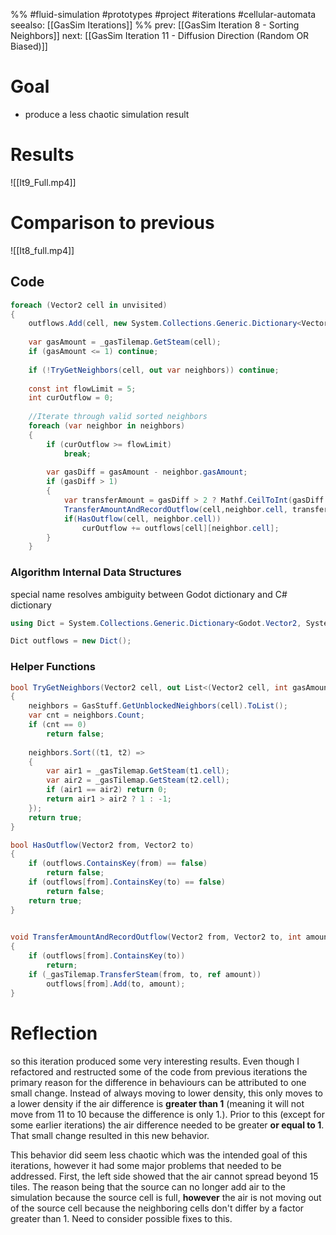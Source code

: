 %%
#fluid-simulation #prototypes #project #iterations #cellular-automata 
seealso: [[GasSim Iterations]]
%%
prev: [[GasSim Iteration 8 - Sorting Neighbors]]
next: [[GasSim Iteration 11 - Diffusion Direction (Random OR Biased)]]
# Goal
- produce a less chaotic simulation result 


# Results
![[It9_Full.mp4]]
# Comparison to previous
![[It8_full.mp4]]
## Code
```cs
foreach (Vector2 cell in unvisited)
{
	outflows.Add(cell, new System.Collections.Generic.Dictionary<Vector2, int>());
	
	var gasAmount = _gasTilemap.GetSteam(cell);
	if (gasAmount <= 1) continue;
	
	if (!TryGetNeighbors(cell, out var neighbors)) continue;
	
	const int flowLimit = 5;
	int curOutflow = 0;
	
	//Iterate through valid sorted neighbors
	foreach (var neighbor in neighbors)
	{
		if (curOutflow >= flowLimit)
			break;
		
		var gasDiff = gasAmount - neighbor.gasAmount;
		if (gasDiff > 1)
		{
			var transferAmount = gasDiff > 2 ? Mathf.CeilToInt(gasDiff / 2.0f) : 1;
			TransferAmountAndRecordOutflow(cell,neighbor.cell, transferAmount);
			if(HasOutflow(cell, neighbor.cell))
				curOutflow += outflows[cell][neighbor.cell];
		}
	}
```

### Algorithm Internal Data Structures
special name resolves ambiguity between Godot dictionary and C# dictionary
```cs
using Dict = System.Collections.Generic.Dictionary<Godot.Vector2, System.Collections.Generic.Dictionary<Godot.Vector2, int>>;

```


```cs
Dict outflows = new Dict(); 

```


### Helper Functions
```cs
bool TryGetNeighbors(Vector2 cell, out List<(Vector2 cell, int gasAmount)> neighbors)
{
	neighbors = GasStuff.GetUnblockedNeighbors(cell).ToList();
	var cnt = neighbors.Count;
	if (cnt == 0)
		return false;
		
	neighbors.Sort((t1, t2) =>
	{
		var air1 = _gasTilemap.GetSteam(t1.cell);
		var air2 = _gasTilemap.GetSteam(t2.cell);
		if (air1 == air2) return 0;
		return air1 > air2 ? 1 : -1;
	});
	return true;
}
```


```cs
bool HasOutflow(Vector2 from, Vector2 to)
{
	if (outflows.ContainsKey(from) == false)
		return false;
	if (outflows[from].ContainsKey(to) == false)
		return false;
	return true;
}
```

```cs
	
void TransferAmountAndRecordOutflow(Vector2 from, Vector2 to, int amount)
{
	if (outflows[from].ContainsKey(to))
		return;
	if (_gasTilemap.TransferSteam(from, to, ref amount)) 
		outflows[from].Add(to, amount);
}
```


# Reflection

so this iteration produced some very interesting results.  Even though I refactored and restructed some of the code from previous iterations the primary reason for the difference in behaviours can be attributed to one small change.  Instead of always moving to lower density, this only moves to a lower density if the air difference is **greater than 1** (meaning it will not move from 11 to 10 because the difference is only 1.).  Prior to this (except for some earlier iterations) the air difference needed to be greater **or equal to 1**.  That small change resulted in this new behavior.

This behavior did seem less chaotic which was the intended goal of this iterations, however it had some major problems that needed to be addressed.  First, the left side showed that the air cannot spread beyond 15 tiles.  The reason being that the source can no longer add air to the simulation because the source cell is full, **however** the air is not moving out of the source cell because the neighboring cells don't differ by a factor greater than 1.  Need to consider possible fixes to this.

